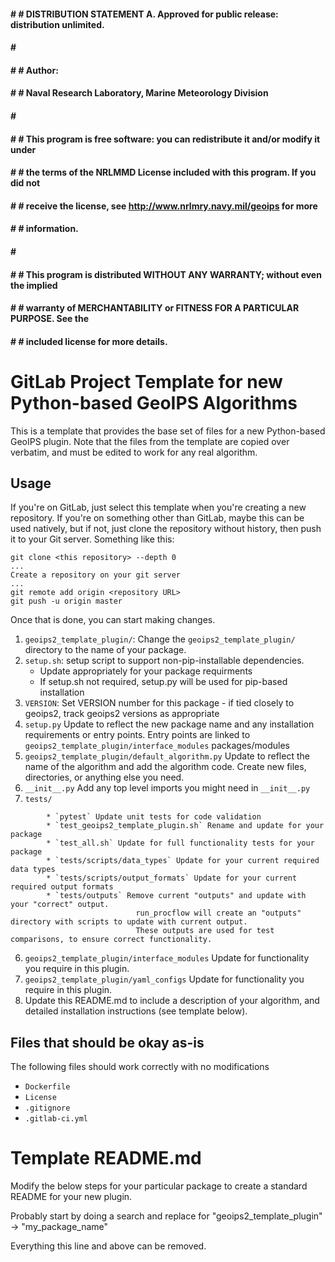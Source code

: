 #### # # DISTRIBUTION STATEMENT A. Approved for public release: distribution unlimited.
#### # # 
#### # # Author:
#### # # Naval Research Laboratory, Marine Meteorology Division
#### # # 
#### # # This program is free software: you can redistribute it and/or modify it under
#### # # the terms of the NRLMMD License included with this program.  If you did not
#### # # receive the license, see http://www.nrlmry.navy.mil/geoips for more
#### # # information.
#### # # 
#### # # This program is distributed WITHOUT ANY WARRANTY; without even the implied
#### # # warranty of MERCHANTABILITY or FITNESS FOR A PARTICULAR PURPOSE.  See the
#### # # included license for more details.

# GitLab Project Template for new Python-based GeoIPS Algorithms

This is a template that provides the base set of files for a new Python-based GeoIPS plugin.
Note that the files from the template are copied over verbatim,
and must be edited to work for any real algorithm.

## Usage

If you're on GitLab, just select this template when you're creating a new repository.
If you're on something other than GitLab, maybe this can be used natively, but if not,
just clone the repository without history, then push it to your Git server.
Something like this:

```
git clone <this repository> --depth 0
...
Create a repository on your git server
...
git remote add origin <repository URL>
git push -u origin master
```

Once that is done, you can start making changes.

1. `geoips2_template_plugin/`: Change the `geoips2_template_plugin/` directory to the name of your package.
2. `setup.sh`: setup script to support non-pip-installable dependencies.
    * Update appropriately for your package requirments
    * If setup.sh not required, setup.py will be used for pip-based installation
3. `VERSION`: Set VERSION number for this package - if tied closely to geoips2, track geoips2 versions as appropriate
2. `setup.py` Update to reflect the new package name and any installation requirements or entry points.
                Entry points are linked to `geoips2_template_plugin/interface_modules` packages/modules
3. `geoips2_template_plugin/default_algorithm.py` Update to reflect the name of the algorithm and add the algorithm code.
        Create new files, directories, or anything else you need.
4. `__init__.py` Add any top level imports you might need in `__init__.py`
5. `tests/`
```
        * `pytest` Update unit tests for code validation
        * `test_geoips2_template_plugin.sh` Rename and update for your package
        * `test_all.sh` Update for full functionality tests for your package
        * `tests/scripts/data_types` Update for your current required data types
        * `tests/scripts/output_formats` Update for your current required output formats
        * `tests/outputs` Remove current "outputs" and update with your "correct" output.
                            run_procflow will create an "outputs" directory with scripts to update with current output.
                            These outputs are used for test comparisons, to ensure correct functionality.
```
6. `geoips2_template_plugin/interface_modules` Update for functionality you require in this plugin.
7. `geoips2_template_plugin/yaml_configs` Update for functionality you require in this plugin.
8. Update this README.md to include a description of your algorithm, and detailed installation instructions (see template below).

## Files that should be okay as-is

The following files should work correctly with no modifications

- `Dockerfile`
- `License`
- `.gitignore`
- `.gitlab-ci.yml`


# Template README.md

Modify the below steps for your particular package to create a standard README for your new plugin.

Probably start by doing a search and replace for "geoips2_template_plugin" -> "my_package_name"

Everything this line and above can be removed.
